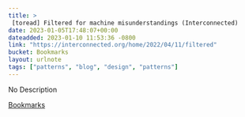 ```yaml
---
title: > 
 [toread] Filtered for machine misunderstandings (Interconnected)
date: 2023-01-05T17:48:07+00:00
dateadded: 2023-01-10 11:53:36 -0800
link: "https://interconnected.org/home/2022/04/11/filtered"
bucket: Bookmarks
layout: urlnote
tags: ["patterns", "blog", "design", "patterns"]
--- 
```

No Description
 <!-- end excerpt --> 
<div class='bucket'><a class='internal-link' href='/buckets/bookmarks'>Bookmarks</a></div> 
